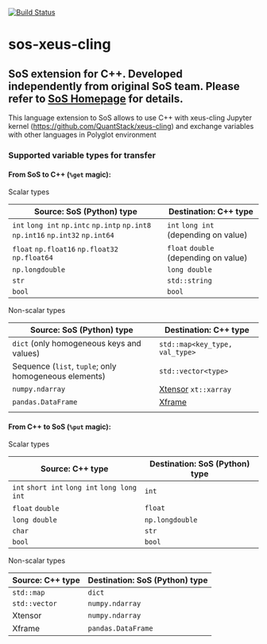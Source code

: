 [![Build Status](https://travis-ci.com/LabShare/sos-xeus-cling.svg?branch=master)](https://travis-ci.com/LabShare/sos-xeus-cling)
# sos-xeus-cling
## SoS extension for C++. Developed independently from original SoS team. Please refer to [SoS Homepage](http://vatlab.github.io/SoS/) for details.

This language extension to SoS allows to use C++ with xeus-cling Jupyter kernel (https://github.com/QuantStack/xeus-cling) and exchange variables with other languages in Polyglot environment

### Supported variable types for transfer

#### From SoS to C++ (`%get` magic):

Scalar types

| Source: SoS (Python) type                                                       | Destination: C++ type                  |
|---------------------------------------------------------------------------------|----------------------------------------|
| `int` `long int` `np.intc` `np.intp` `np.int8` `np.int16` `np.int32` `np.int64` | `int` `long int` (depending on value)  |
| `float` `np.float16` `np.float32` `np.float64`                                  | `float` `double`  (depending on value) |
| `np.longdouble`                                                                 | `long double`                          |
| `str`                                                                           | `std::string`                          |
| `bool`                                                                          | `bool`                                 |

Non-scalar types

| Source: SoS (Python) type                             | Destination: C++ type          |
|-------------------------------------------------------|--------------------------------|
| `dict` (only homogeneous keys and values)             | `std::map<key_type, val_type>` |
| Sequence (`list`, `tuple`; only homogeneous elements) | `std::vector<type>`            |
| `numpy.ndarray`                                       | [Xtensor](https://github.com/QuantStack/xtensor) `xt::xarray`           |
| `pandas.DataFrame`                                    | [Xframe](https://github.com/QuantStack/xframe)                         |
|                                                       |                                |

#### From C++ to SoS (`%put` magic):

Scalar types

| Source: C++ type                             | Destination: SoS (Python) type |
|----------------------------------------------|--------------------------------|
| `int` `short int` `long int` `long long int` | `int`                          |
| `float` `double`                             | `float`                        |
| `long double`                                | `np.longdouble`                |
| `char`                                       | `str`                          |
| `bool`                                       | `bool`                         |

Non-scalar types

| Source: C++ type | Destination: SoS (Python) type |
|------------------|--------------------------------|
| `std::map`     | `dict`                         |
| `std::vector`  | `numpy.ndarray`                |
| Xtensor          | `numpy.ndarray`                |
| Xframe         | `pandas.DataFrame`             |
